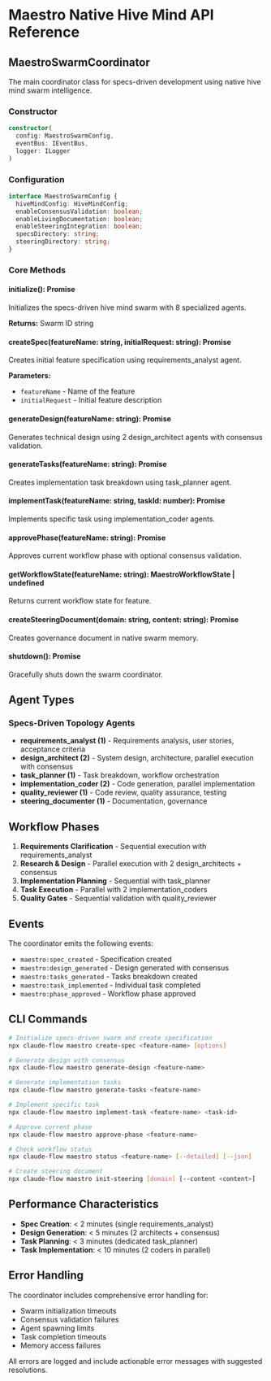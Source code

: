 # Maestro Native Hive Mind API Reference

## MaestroSwarmCoordinator

The main coordinator class for specs-driven development using native hive mind swarm intelligence.

### Constructor

```typescript
constructor(
  config: MaestroSwarmConfig,
  eventBus: IEventBus,
  logger: ILogger
)
```

### Configuration

```typescript
interface MaestroSwarmConfig {
  hiveMindConfig: HiveMindConfig;
  enableConsensusValidation: boolean;
  enableLivingDocumentation: boolean;
  enableSteeringIntegration: boolean;
  specsDirectory: string;
  steeringDirectory: string;
}
```

### Core Methods

#### initialize(): Promise<string>

Initializes the specs-driven hive mind swarm with 8 specialized agents.

**Returns:** Swarm ID string

#### createSpec(featureName: string, initialRequest: string): Promise<void>

Creates initial feature specification using requirements_analyst agent.

**Parameters:**

- `featureName` - Name of the feature
- `initialRequest` - Initial feature description

#### generateDesign(featureName: string): Promise<void>

Generates technical design using 2 design_architect agents with consensus validation.

#### generateTasks(featureName: string): Promise<void>

Creates implementation task breakdown using task_planner agent.

#### implementTask(featureName: string, taskId: number): Promise<void>

Implements specific task using implementation_coder agents.

#### approvePhase(featureName: string): Promise<void>

Approves current workflow phase with optional consensus validation.

#### getWorkflowState(featureName: string): MaestroWorkflowState | undefined

Returns current workflow state for feature.

#### createSteeringDocument(domain: string, content: string): Promise<void>

Creates governance document in native swarm memory.

#### shutdown(): Promise<void>

Gracefully shuts down the swarm coordinator.

## Agent Types

### Specs-Driven Topology Agents

- **requirements_analyst (1)** - Requirements analysis, user stories, acceptance criteria
- **design_architect (2)** - System design, architecture, parallel execution with consensus
- **task_planner (1)** - Task breakdown, workflow orchestration
- **implementation_coder (2)** - Code generation, parallel implementation
- **quality_reviewer (1)** - Code review, quality assurance, testing
- **steering_documenter (1)** - Documentation, governance

## Workflow Phases

1. **Requirements Clarification** - Sequential execution with requirements_analyst
2. **Research & Design** - Parallel execution with 2 design_architects + consensus
3. **Implementation Planning** - Sequential with task_planner
4. **Task Execution** - Parallel with 2 implementation_coders
5. **Quality Gates** - Sequential validation with quality_reviewer

## Events

The coordinator emits the following events:

- `maestro:spec_created` - Specification created
- `maestro:design_generated` - Design generated with consensus
- `maestro:tasks_generated` - Tasks breakdown created
- `maestro:task_implemented` - Individual task completed
- `maestro:phase_approved` - Workflow phase approved

## CLI Commands

```bash
# Initialize specs-driven swarm and create specification
npx claude-flow maestro create-spec <feature-name> [options]

# Generate design with consensus
npx claude-flow maestro generate-design <feature-name>

# Generate implementation tasks
npx claude-flow maestro generate-tasks <feature-name>

# Implement specific task
npx claude-flow maestro implement-task <feature-name> <task-id>

# Approve current phase
npx claude-flow maestro approve-phase <feature-name>

# Check workflow status
npx claude-flow maestro status <feature-name> [--detailed] [--json]

# Create steering document
npx claude-flow maestro init-steering [domain] [--content <content>]
```

## Performance Characteristics

- **Spec Creation**: < 2 minutes (single requirements_analyst)
- **Design Generation**: < 5 minutes (2 architects + consensus)
- **Task Planning**: < 3 minutes (dedicated task_planner)
- **Task Implementation**: < 10 minutes (2 coders in parallel)

## Error Handling

The coordinator includes comprehensive error handling for:

- Swarm initialization timeouts
- Consensus validation failures
- Agent spawning limits
- Task completion timeouts
- Memory access failures

All errors are logged and include actionable error messages with suggested resolutions.
